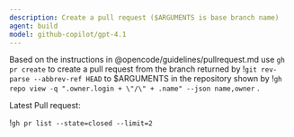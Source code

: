 ```yaml
---
description: Create a pull request ($ARGUMENTS is base branch name)
agent: build
model: github-copilot/gpt-4.1
---
```


Based on the instructions in @opencode/guidelines/pullrequest.md use
`gh pr create` to create a pull request from the branch returned by
!`git rev-parse --abbrev-ref HEAD` to $ARGUMENTS in the repository shown by
!`gh repo view -q ".owner.login + \"/\" + .name" --json name,owner` .

Latest Pull request:

!`gh pr list --state=closed --limit=2`
